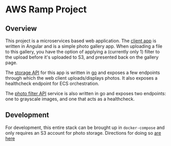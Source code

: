 # AWS Ramp Project

## Overview

This project is a microservices based web application. The [client app](./photo-gallery/apps/web-client/README.md) is written in Angular and is a simple photo gallery app. When uploading a file to this gallery, you have the option of applying a (currently only 1) filter to the upload before it's uploaded to S3, and presented back on the gallery page.

The [storage API](./photo-gallery/apps/photo-storage/main.go) for this app is written in [go](https://golang.org) and exposes a few endpoints through which the web client uploads/displays photos. It also exposes a healthcheck endpoint for ECS orchestration.

The [photo filter API](./photo-gallery/apps/photo-filter-grayscale/main.go) service is also written in go and exposes two endpoints: one to grayscale images, and one that acts as a healthcheck.

## Development

For development, this entire stack can be brought up in `docker-compose` and only requires an S3 account for photo storage. Directions for doing so [are here](./photo-gallery/README.md)